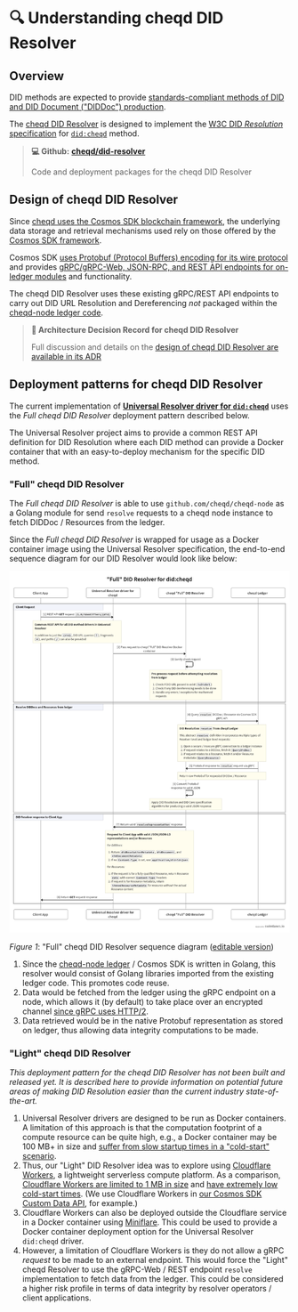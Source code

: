 # 🔍 Understanding cheqd DID Resolver

## Overview

DID methods are expected to provide [standards-compliant methods of DID and DID Document ("DIDDoc") production](https://w3c.github.io/did-core/#production-and-consumption).

The [cheqd DID Resolver](https://github.com/cheqd/did-resolver) is designed to implement the [W3C DID _Resolution_ specification](https://w3c-ccg.github.io/did-resolution/) for [`did:cheqd`](../../architecture/adr-list/adr-001-cheqd-did-method.md) method.

> **💻 Github:** [**cheqd/did-resolver**](https://github.com/cheqd/did-resolver/)
>
> Code and deployment packages for the cheqd DID Resolver

## Design of cheqd DID Resolver

Since [cheqd uses the Cosmos SDK blockchain framework](https://blog.cheqd.io/why-cheqd-has-joined-the-cosmos-4db8845722c5), the underlying data storage and retrieval mechanisms used rely on those offered by the [Cosmos SDK framework](https://docs.cosmos.network/main/intro/overview.html).

Cosmos SDK [uses Protobuf (Protocol Buffers) encoding for its wire protocol](https://docs.cosmos.network/main/core/encoding.html) and provides [gRPC/gRPC-Web, JSON-RPC, and REST API endpoints for on-ledger modules](https://docs.cosmos.network/main/core/grpc_rest.html) and functionality.

The cheqd DID Resolver uses these existing gRPC/REST API endpoints to carry out DID URL Resolution and Dereferencing _not_ packaged within the [cheqd-node ledger code](https://github.com/cheqd/cheqd-node).

> **📝 Architecture Decision Record for cheqd DID Resolver**
>
> Full discussion and details on the [design of cheqd DID Resolver are available in its ADR](../../architecture/adr-list/adr-003-did-resolver.md)

## Deployment patterns for cheqd DID Resolver

The current implementation of [**Universal Resolver driver for `did:cheqd`**](https://github.com/decentralized-identity/universal-resolver) uses the _Full cheqd DID Resolver_ deployment pattern described below.

The Universal Resolver project aims to provide a common REST API definition for DID Resolution where each DID method can provide a Docker container that with an easy-to-deploy mechanism for the specific DID method.

### "Full" cheqd DID Resolver

The _Full cheqd DID Resolver_ is able to use `github.com/cheqd/cheqd-node` as a Golang module for send `resolve` requests to a cheqd node instance to fetch DIDDoc / Resources from the ledger.

Since the _Full cheqd DID Resolver_ is wrapped for usage as a Docker container image using the Universal Resolver specification, the end-to-end sequence diagram for our DID Resolver would look like below:

![Full cheqd DID Resolver sequence diagram](../../.gitbook/assets/cheqd-full-did-resolver-sequence-diagram.png)

_Figure 1_: "Full" cheqd DID Resolver sequence diagram ([editable version](https://swimlanes.io/u/CE_Rjphs9?rev=7))

1. Since the [cheqd-node ledger](https://github.com/cheqd/cheqd-node) / Cosmos SDK is written in Golang, this resolver would consist of Golang libraries imported from the existing ledger code. This promotes code reuse.
2. Data would be fetched from the ledger using the gRPC endpoint on a node, which allows it (by default) to take place over an encrypted channel [since gRPC uses HTTP/2](https://grpc.io/).
3. Data retrieved would be in the native Protobuf representation as stored on ledger, thus allowing data integrity computations to be made.

### "Light" cheqd DID Resolver

_This deployment pattern for the cheqd DID Resolver has not been built and released yet. It is described here to provide information on potential future areas of making DID Resolution easier than the current industry state-of-the-art._

1. Universal Resolver drivers are designed to be run as Docker containers. A limitation of this approach is that the computation footprint of a compute resource can be quite high, e.g., a Docker container may be 100 MB+ in size and [suffer from slow startup times in a "cold-start" scenario](https://mikhail.io/serverless/coldstarts/aws/).
2. Thus, our "Light" DID Resolver idea was to explore using [Cloudflare Workers](https://workers.cloudflare.com/), a lightweight serverless compute platform. As a comparison, [Cloudflare Workers are limited to 1 MB in size](https://developers.cloudflare.com/workers/platform/limits/) and [have extremely low cold-start times](https://blog.cloudflare.com/eliminating-cold-starts-with-cloudflare-workers/). (We use Cloudflare Workers in [our Cosmos SDK Custom Data API](https://github.com/cheqd/data-api), for example.)
3. Cloudflare Workers can also be deployed outside the Cloudflare service in a Docker container using [Miniflare](https://miniflare.dev/). This could be used to provide a Docker container deployment option for the Universal Resolver `did:cheqd` driver.
4. However, a limitation of Cloudflare Workers is they do not allow a gRPC _request_ to be made to an external endpoint. This would force the "Light" cheqd Resolver to use the gRPC-Web / REST endpoint `resolve` implementation to fetch data from the ledger. This could be considered a higher risk profile in terms of data integrity by resolver operators / client applications.
